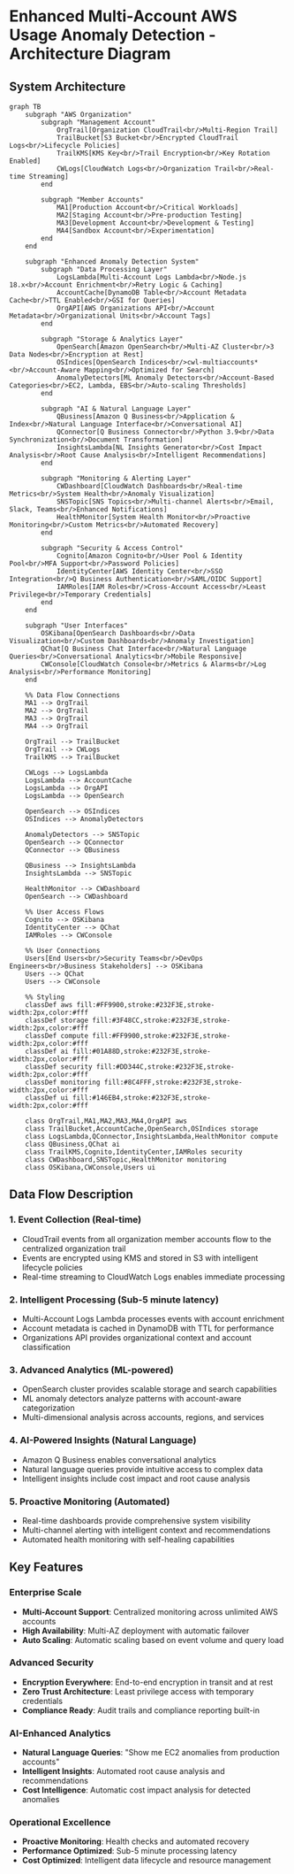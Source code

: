 
# Enhanced Multi-Account AWS Usage Anomaly Detection - Architecture Diagram

## System Architecture

```mermaid
graph TB
    subgraph "AWS Organization"
        subgraph "Management Account"
            OrgTrail[Organization CloudTrail<br/>Multi-Region Trail]
            TrailBucket[S3 Bucket<br/>Encrypted CloudTrail Logs<br/>Lifecycle Policies]
            TrailKMS[KMS Key<br/>Trail Encryption<br/>Key Rotation Enabled]
            CWLogs[CloudWatch Logs<br/>Organization Trail<br/>Real-time Streaming]
        end
        
        subgraph "Member Accounts"
            MA1[Production Account<br/>Critical Workloads]
            MA2[Staging Account<br/>Pre-production Testing] 
            MA3[Development Account<br/>Development & Testing]
            MA4[Sandbox Account<br/>Experimentation]
        end
    end
    
    subgraph "Enhanced Anomaly Detection System"
        subgraph "Data Processing Layer"
            LogsLambda[Multi-Account Logs Lambda<br/>Node.js 18.x<br/>Account Enrichment<br/>Retry Logic & Caching]
            AccountCache[DynamoDB Table<br/>Account Metadata Cache<br/>TTL Enabled<br/>GSI for Queries]
            OrgAPI[AWS Organizations API<br/>Account Metadata<br/>Organizational Units<br/>Account Tags]
        end
        
        subgraph "Storage & Analytics Layer"
            OpenSearch[Amazon OpenSearch<br/>Multi-AZ Cluster<br/>3 Data Nodes<br/>Encryption at Rest]
            OSIndices[OpenSearch Indices<br/>cwl-multiaccounts*<br/>Account-Aware Mapping<br/>Optimized for Search]
            AnomalyDetectors[ML Anomaly Detectors<br/>Account-Based Categories<br/>EC2, Lambda, EBS<br/>Auto-scaling Thresholds]
        end
        
        subgraph "AI & Natural Language Layer"
            QBusiness[Amazon Q Business<br/>Application & Index<br/>Natural Language Interface<br/>Conversational AI]
            QConnector[Q Business Connector<br/>Python 3.9<br/>Data Synchronization<br/>Document Transformation]
            InsightsLambda[NL Insights Generator<br/>Cost Impact Analysis<br/>Root Cause Analysis<br/>Intelligent Recommendations]
        end
        
        subgraph "Monitoring & Alerting Layer"
            CWDashboard[CloudWatch Dashboards<br/>Real-time Metrics<br/>System Health<br/>Anomaly Visualization]
            SNSTopic[SNS Topics<br/>Multi-channel Alerts<br/>Email, Slack, Teams<br/>Enhanced Notifications]
            HealthMonitor[System Health Monitor<br/>Proactive Monitoring<br/>Custom Metrics<br/>Automated Recovery]
        end
        
        subgraph "Security & Access Control"
            Cognito[Amazon Cognito<br/>User Pool & Identity Pool<br/>MFA Support<br/>Password Policies]
            IdentityCenter[AWS Identity Center<br/>SSO Integration<br/>Q Business Authentication<br/>SAML/OIDC Support]
            IAMRoles[IAM Roles<br/>Cross-Account Access<br/>Least Privilege<br/>Temporary Credentials]
        end
    end
    
    subgraph "User Interfaces"
        OSKibana[OpenSearch Dashboards<br/>Data Visualization<br/>Custom Dashboards<br/>Anomaly Investigation]
        QChat[Q Business Chat Interface<br/>Natural Language Queries<br/>Conversational Analytics<br/>Mobile Responsive]
        CWConsole[CloudWatch Console<br/>Metrics & Alarms<br/>Log Analysis<br/>Performance Monitoring]
    end
    
    %% Data Flow Connections
    MA1 --> OrgTrail
    MA2 --> OrgTrail
    MA3 --> OrgTrail
    MA4 --> OrgTrail
    
    OrgTrail --> TrailBucket
    OrgTrail --> CWLogs
    TrailKMS --> TrailBucket
    
    CWLogs --> LogsLambda
    LogsLambda --> AccountCache
    LogsLambda --> OrgAPI
    LogsLambda --> OpenSearch
    
    OpenSearch --> OSIndices
    OSIndices --> AnomalyDetectors
    
    AnomalyDetectors --> SNSTopic
    OpenSearch --> QConnector
    QConnector --> QBusiness
    
    QBusiness --> InsightsLambda
    InsightsLambda --> SNSTopic
    
    HealthMonitor --> CWDashboard
    OpenSearch --> CWDashboard
    
    %% User Access Flows
    Cognito --> OSKibana
    IdentityCenter --> QChat
    IAMRoles --> CWConsole
    
    %% User Connections
    Users[End Users<br/>Security Teams<br/>DevOps Engineers<br/>Business Stakeholders] --> OSKibana
    Users --> QChat
    Users --> CWConsole
    
    %% Styling
    classDef aws fill:#FF9900,stroke:#232F3E,stroke-width:2px,color:#fff
    classDef storage fill:#3F48CC,stroke:#232F3E,stroke-width:2px,color:#fff
    classDef compute fill:#FF9900,stroke:#232F3E,stroke-width:2px,color:#fff
    classDef ai fill:#01A88D,stroke:#232F3E,stroke-width:2px,color:#fff
    classDef security fill:#DD344C,stroke:#232F3E,stroke-width:2px,color:#fff
    classDef monitoring fill:#8C4FFF,stroke:#232F3E,stroke-width:2px,color:#fff
    classDef ui fill:#146EB4,stroke:#232F3E,stroke-width:2px,color:#fff
    
    class OrgTrail,MA1,MA2,MA3,MA4,OrgAPI aws
    class TrailBucket,AccountCache,OpenSearch,OSIndices storage
    class LogsLambda,QConnector,InsightsLambda,HealthMonitor compute
    class QBusiness,QChat ai
    class TrailKMS,Cognito,IdentityCenter,IAMRoles security
    class CWDashboard,SNSTopic,HealthMonitor monitoring
    class OSKibana,CWConsole,Users ui
```

## Data Flow Description

### 1. Event Collection (Real-time)
- CloudTrail events from all organization member accounts flow to the centralized organization trail
- Events are encrypted using KMS and stored in S3 with intelligent lifecycle policies
- Real-time streaming to CloudWatch Logs enables immediate processing

### 2. Intelligent Processing (Sub-5 minute latency)
- Multi-Account Logs Lambda processes events with account enrichment
- Account metadata is cached in DynamoDB with TTL for performance
- Organizations API provides organizational context and account classification

### 3. Advanced Analytics (ML-powered)
- OpenSearch cluster provides scalable storage and search capabilities
- ML anomaly detectors analyze patterns with account-aware categorization
- Multi-dimensional analysis across accounts, regions, and services

### 4. AI-Powered Insights (Natural Language)
- Amazon Q Business enables conversational analytics
- Natural language queries provide intuitive access to complex data
- Intelligent insights include cost impact and root cause analysis

### 5. Proactive Monitoring (Automated)
- Real-time dashboards provide comprehensive system visibility
- Multi-channel alerting with intelligent context and recommendations
- Automated health monitoring with self-healing capabilities

## Key Features

### Enterprise Scale
- **Multi-Account Support**: Centralized monitoring across unlimited AWS accounts
- **High Availability**: Multi-AZ deployment with automatic failover
- **Auto Scaling**: Automatic scaling based on event volume and query load

### Advanced Security
- **Encryption Everywhere**: End-to-end encryption in transit and at rest
- **Zero Trust Architecture**: Least privilege access with temporary credentials
- **Compliance Ready**: Audit trails and compliance reporting built-in

### AI-Enhanced Analytics
- **Natural Language Queries**: "Show me EC2 anomalies from production accounts"
- **Intelligent Insights**: Automated root cause analysis and recommendations
- **Cost Intelligence**: Automatic cost impact analysis for detected anomalies

### Operational Excellence
- **Proactive Monitoring**: Health checks and automated recovery
- **Performance Optimized**: Sub-5 minute processing latency
- **Cost Optimized**: Intelligent data lifecycle and resource management
```
